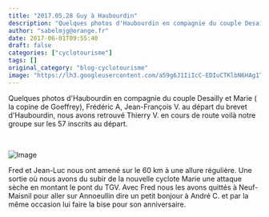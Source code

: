 ```yaml
---
title: "2017.05.28 Guy à Haubourdin"
description: "Quelques photos d'Haubourdin en compagnie du couple Desailly et Marie ( la copine de Goeffrey), Frédéric A, Jean-François V. au départ du brevet d'Haubourdin, nous avons retrouvé Thierry V. en cours de route voilà notre groupe sur les 57 inscrits au départ."
author: "sabelmjg@orange.fr"
date: 2017-06-01T09:55:40
draft: false
categories: ["cyclotourisme"]
tags: []
original_category: "blog-cyclotourisme"
image: "https://lh3.googleusercontent.com/a59g6J1IiIcC-EDIuCTKlbN6HAg1TQS_Cvd0MA7f6woQBO_yVy3NtYWLZf3dzPI9e6WmupHYibj6obShlQ11k-SK_rskUvPuKUKXKdRclzHWSyvdWxtbZdbml9Y5gtbOE_rLcJOdhCcAuZ9wbahizR89jx2o7z9hrfedka2f5W0CtqJMQhSAd0TfaM7dXtIblbNyT9MJPPEl7mdRAYYRUP0wYN4aOrN_XBNSxh3kEiO6fQGA4Qr_65XgwFv3ZgHB3QMIzIO9xR9fRvedvElu9AN5pH-e0z4_33wlxV3HDi8kae1M4XK86MysUeSysr2wKXDzDLzx8HQPnTengSZYbVKPQ4fBeeP9setKKn0aZbD-cb607fWGlzsvD6r5HBg2uUAaZmTXDJVbegtl9Fkiuk4KjGQpPH2bU4gPfRft4RAxiJzp_pgmdvkesu7GZHvp_PLvXFa_OqFtFv7jXnA9apHRSZIOmyeMtr0w_WNxLqUZEpPh95pITevfyGc8uDM9NNuTgTzaDQYfHJzlkamDnN1cEVHJq-nMr3QqrLBh47lXiWiiOan62NpQu-WN8ztkuJj0XuKOK95ABKBGCaQHRY35AALFLLdHoE9EbEkuVaylBRIYPhmcZA=w200"
---
```


Quelques photos d'Haubourdin en compagnie du couple Desailly et Marie ( la copine de Goeffrey), Fr&eacute;d&eacute;ric&nbsp;A, Jean-Fran&ccedil;ois V. au d&eacute;part du brevet d'Haubourdin, nous avons retrouv&eacute; Thierry V. en cours de route voil&agrave; notre groupe sur les 57 inscrits au d&eacute;part.

<!--more-->

&nbsp;

![Image](https://lh3.googleusercontent.com/a59g6J1IiIcC-EDIuCTKlbN6HAg1TQS_Cvd0MA7f6woQBO_yVy3NtYWLZf3dzPI9e6WmupHYibj6obShlQ11k-SK_rskUvPuKUKXKdRclzHWSyvdWxtbZdbml9Y5gtbOE_rLcJOdhCcAuZ9wbahizR89jx2o7z9hrfedka2f5W0CtqJMQhSAd0TfaM7dXtIblbNyT9MJPPEl7mdRAYYRUP0wYN4aOrN_XBNSxh3kEiO6fQGA4Qr_65XgwFv3ZgHB3QMIzIO9xR9fRvedvElu9AN5pH-e0z4_33wlxV3HDi8kae1M4XK86MysUeSysr2wKXDzDLzx8HQPnTengSZYbVKPQ4fBeeP9setKKn0aZbD-cb607fWGlzsvD6r5HBg2uUAaZmTXDJVbegtl9Fkiuk4KjGQpPH2bU4gPfRft4RAxiJzp_pgmdvkesu7GZHvp_PLvXFa_OqFtFv7jXnA9apHRSZIOmyeMtr0w_WNxLqUZEpPh95pITevfyGc8uDM9NNuTgTzaDQYfHJzlkamDnN1cEVHJq-nMr3QqrLBh47lXiWiiOan62NpQu-WN8ztkuJj0XuKOK95ABKBGCaQHRY35AALFLLdHoE9EbEkuVaylBRIYPhmcZA=w918-h688-no)

Fred et Jean-Luc nous ont amen&eacute; sur le 60&nbsp;km &agrave; une allure r&eacute;guli&egrave;re. Une sortie o&ugrave; nous avons du subir de la nouvelle cyclote Marie une attaque s&egrave;che en montant le pont du TGV. Avec Fred nous les avons quitt&eacute;s &agrave; Neuf-Maisnil pour aller sur Annoeullin dire un petit bonjour &agrave; Andr&eacute; C. et par la m&ecirc;me occasion lui faire la bise pour son anniversaire.
